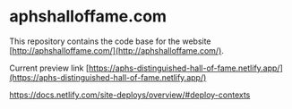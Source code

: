 # aphshalloffame.com

This repository contains the code base for the website [http://aphshalloffame.com/](http://aphshalloffame.com/).

Current preview link [https://aphs-distinguished-hall-of-fame.netlify.app/](https://aphs-distinguished-hall-of-fame.netlify.app/)


https://docs.netlify.com/site-deploys/overview/#deploy-contexts